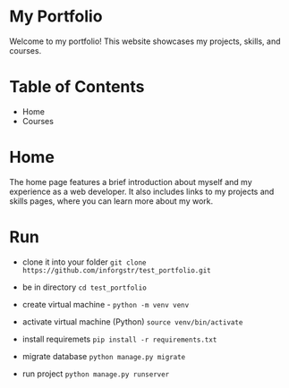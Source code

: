 # My Portfolio
Welcome to my portfolio! This website showcases my projects, skills, and courses.

# Table of Contents
- Home
- Courses

# Home
The home page features a brief introduction about myself and my experience as a web developer. It also includes links to my projects and skills pages, where you can learn more about my work.


# Run
- clone it into your folder `git clone https://github.com/inforgstr/test_portfolio.git`

- be in directory `cd test_portfolio`

- create virtual machine - `python -m venv venv`

- activate virtual machine (Python)   `source venv/bin/activate`

- install requiremets `pip install -r requirements.txt`

- migrate database `python manage.py migrate`

- run project `python manage.py runserver`
